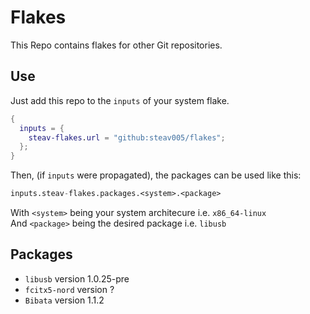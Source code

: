 # Flakes

This Repo contains flakes for other Git repositories.


## Use

Just add this repo to the `inputs` of your system flake.
```nix
{
  inputs = {
    steav-flakes.url = "github:steav005/flakes";
  };
}
```
Then, (if `inputs` were propagated), the packages can be used like this:
```nix
inputs.steav-flakes.packages.<system>.<package>
```
With `<system>` being your system architecure i.e. `x86_64-linux`  
And `<package>` being the desired package i.e. `libusb`

## Packages
- `libusb` version 1.0.25-pre
- `fcitx5-nord` version ?
- `Bibata` version 1.1.2
